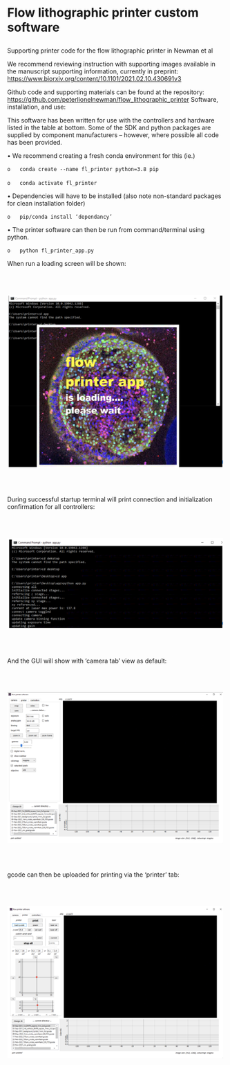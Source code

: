 # <p>  <b>Flow lithographic printer custom software </b> </p>
Supporting printer code for the flow lithographic printer in Newman et al

We recommend reviewing instruction with supporting images available in the manuscript supporting information, currently in preprint: https://www.biorxiv.org/content/10.1101/2021.02.10.430691v3

Github code and supporting materials can be found at the repository: https://github.com/peterlionelnewman/flow_lithographic_printer 
Software, installation, and use:

This software has been written for use with the controllers and hardware listed in the table at bottom. Some of the SDK and python packages are supplied by component manufacturers – however, where possible all code has been provided.

  •	We recommend creating a fresh conda environment for this (ie.)
  
    o	conda create --name fl_printer python=3.8 pip
  
    o	conda activate fl_printer
    
  •	Dependencies will have to be installed (also note non-standard packages for clean installation folder)
  
    o	pip/conda install ‘dependancy’
    
  •	The printer software can then be run from command/terminal using python.
  
    o	python fl_printer_app.py


When run a loading screen will be shown:

<img src="https://github.com/peterlionelnewman/flow_lithographic_printer/blob/main/instruction_images/img_1.png" width="500" title="img_1" align="center" vspace = "50">


During successful startup terminal will print connection and initialization confirmation for all controllers:

<img src="https://github.com/peterlionelnewman/flow_lithographic_printer/blob/main/instruction_images/img_2.png" width="500" title="img_2" align="center" vspace = "50">


And the GUI will show with ‘camera tab’ view as default:

<img src="https://github.com/peterlionelnewman/flow_lithographic_printer/blob/main/instruction_images/img_3.png" width="500" title="img_3" align="center" vspace = "50">


gcode can then be uploaded for printing via the ‘printer’ tab:
 
<img src="https://github.com/peterlionelnewman/flow_lithographic_printer/blob/main/instruction_images/img_4.png" width="500" title="img_4" align="center" vspace = "50">
